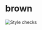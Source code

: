 # brown

![Style checks](https://github.com/andyreagan/brown/actions/workflows/.github/workflows/pre-commit.yml/badge.svg)
